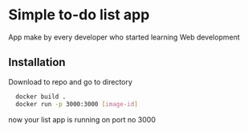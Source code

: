 
# Simple to-do list app

App make by every developer who started learning Web development

## Installation

Download to repo and go to directory

```bash
  docker build .
  docker run -p 3000:3000 [image-id]
```
now your list app is running on port no 3000
